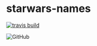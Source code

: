 # starwars-names
[![travis build](https://img.shields.io/travis/psharneja/starwars-chars.svg?style=flat-square)](https://travis-ci.org/psharneja/starwars-chars)

![GitHub](https://img.shields.io/github/license/psharneja/starwars-chars.svg?style=flat-square)
